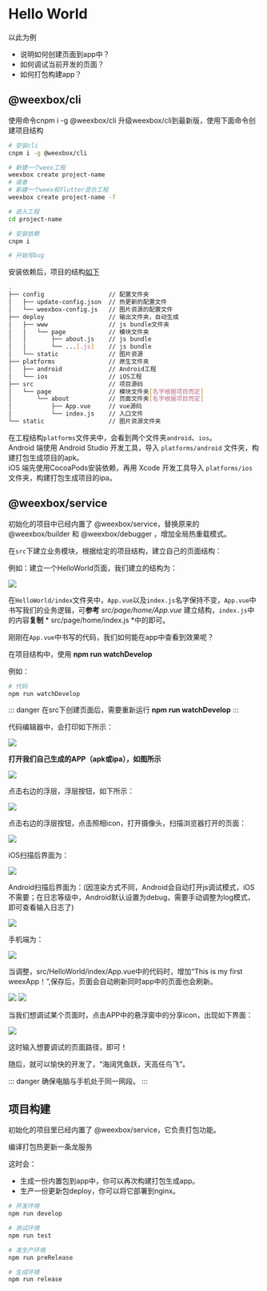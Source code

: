 # Hello World

以此为例

- 说明如何创建页面到app中？
- 如何调试当前开发的页面？
- 如何打包构建app？

## @weexbox/cli

使用命令cnpm i -g @weexbox/cli 升级weexbox/cli到最新版，使用下面命令创建项目结构

``` bash
# 安装cli
cnpm i -g @weexbox/cli

# 新建一个weex工程
weexbox create project-name
# 或者
# 新建一个weex和flutter混合工程
weexbox create project-name -f

# 进入工程
cd project-name

# 安装依赖
cnpm i

# 开始写bug
```

安装依赖后，项目的结构[如下](https://aygtech.github.io/weexbox/guide/project.html)

```sh
.
├── config                  // 配置文件夹
│   ├── update-config.json  // 热更新的配置文件
│   └── weexbox-config.js   // 图片资源的配置文件
├── deploy                  // 输出文件夹，自动生成
│   ├── www                 // js bundle文件夹
│   │   └── page            // 模块文件夹
│   │       ├── about.js    // js bundle
│   │       └── ...[.js]    // js bundle
│   └── static              // 图片资源
├── platforms               // 原生文件夹
│   ├── android             // Android工程
│   └── ios                 // iOS工程
├── src                     // 项目源码
│   └── page                // 模块文件夹[名字根据项目而定]
│       └── about           // 页面文件夹[名字根据项目而定]
│           ├── App.vue     // vue源码
│           └── index.js    // 入口文件
└── static                  // 图片资源文件夹

```

在工程结构`platforms`文件夹中，会看到两个文件夹`android`、`ios`。  
Android 端使用 Android Studio 开发工具，导入 `platforms/android` 文件夹，构建打包生成项目的apk。  
iOS 端先使用CocoaPods安装依赖，再用 Xcode 开发工具导入 `platforms/ios` 文件夹，构建打包生成项目的ipa。

## @weexbox/service

初始化的项目中已经内置了 @weexbox/service，替换原来的 @weexbox/builder 和 @weexbox/debugger ，增加全局热重载模式。

在`src`下建立业务模块，根据给定的项目结构，建立自己的页面结构：

例如：建立一个HelloWorld页面，我们建立的结构为：

<img src="../.vuepress/public/helloWorld.png"/>

在`HelloWorld/index`文件夹中，`App.vue`以及`index.js`名字保持不变，`App.vue`中书写我们的业务逻辑，可**参考** *src/page/home/App.vue* 建立结构，`index.js`中的内容**复制** * src/page/home/index.js *中的即可。

刚刚在`App.vue`中书写的代码，我们如何能在app中查看到效果呢？

在项目结构中，使用 **npm run watchDevelop**

例如：

```sh
# 代码
npm run watchDevelop
```

::: danger
在src下创建页面后，需要重新运行 **npm run watchDevelop**
:::

代码编辑器中，会打印如下所示：

<img src="../.vuepress/public/image/weexbox2.0/step1.png"/>

**打开我们自己生成的APP（apk或ipa），如图所示**

<img src="../.vuepress/public/image/debugger/bug2.png"/>

点击右边的浮层，浮层按钮，如下所示：

<img src="../.vuepress/public/image/weexbox2.0/debug2.png"/>

点击右边的浮层按钮，点击照相icon，打开摄像头，扫描浏览器打开的页面：

<img src="../.vuepress/public/image/weexbox2.0/step2.png"/>

iOS扫描后界面为：

<img src="../.vuepress/public/image/weexbox2.0/step3.png"/>

Android扫描后界面为：(因渲染方式不同，Android会自动打开js调试模式，iOS不需要；在日志等级中，Android默认设置为debug，需要手动调整为log模式，即可查看输入日志了)

<img src="../.vuepress/public/image/weexbox2.0/step4.png"/>

手机端为：

<img src="../.vuepress/public/image/weexbox2.0/mob2.png"/>

当调整，src/HelloWorld/index/App.vue中的代码时，增加“This is my first weexApp！”,保存后，页面会自动刷新同时app中的页面也会刷新。

<img src="../.vuepress/public/image/weexbox2.0/mob1.png"/>
<img src="../.vuepress/public/image/weexbox2.0/mob3.png"/>

当我们想调试某个页面时，点击APP中的悬浮窗中的分享icon，出现如下界面：

<img src="../.vuepress/public/image/weexbox2.0/debug1.png"/>

这时输入想要调试的页面路径，即可！

随后，就可以愉快的开发了，“海阔凭鱼跃，天高任鸟飞”。

::: danger
确保电脑与手机处于同一网段。
:::

## 项目构建

初始化的项目里已经内置了 @weexbox/service，它负责打包功能。

编译打包热更新一条龙服务

这时会：

- 生成一份内置包到app中，你可以再次构建打包生成app。
- 生产一份更新包deploy，你可以将它部署到nginx。

```sh
# 开发环境
npm run develop

# 测试环境
npm run test

# 准生产环境
npm run preRelease

# 生成环境
npm run release
```
